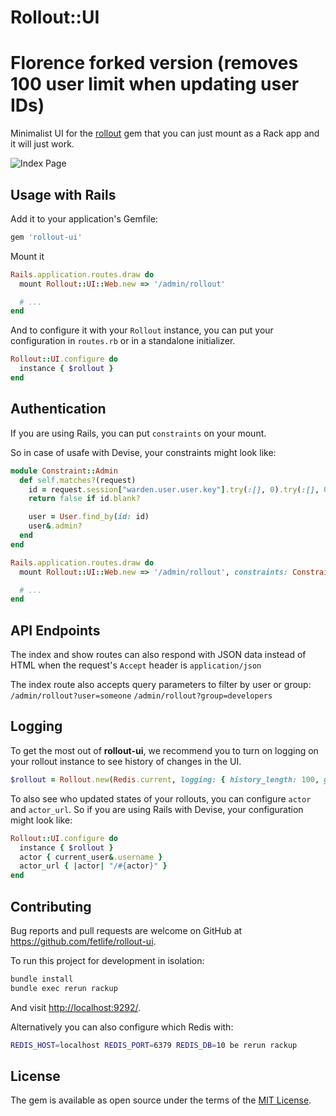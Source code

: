 # Rollout::UI
# Florence forked version (removes 100 user limit when updating user IDs)

Minimalist UI for the [rollout](https://github.com/fetlife/rollout) gem that
you can just mount as a Rack app and it will just work.

![Index Page](./screenshot_index.png)
<!-- ![Feature Page](./screenshot_show.png) -->

## Usage with Rails


Add it to your application's Gemfile:

```ruby
gem 'rollout-ui'
```

Mount it

```ruby
Rails.application.routes.draw do
  mount Rollout::UI::Web.new => '/admin/rollout'

  # ...
end
```

And to configure it with your `Rollout` instance, you can put your configuration
in `routes.rb` or in a standalone initializer.

```ruby
Rollout::UI.configure do
  instance { $rollout }
end
```

## Authentication

If you are using Rails, you can put `constraints` on your mount.

So in case of usafe with Devise, your constraints might look like:

```ruby
module Constraint::Admin
  def self.matches?(request)
    id = request.session["warden.user.user.key"].try(:[], 0).try(:[], 0)
    return false if id.blank?

    user = User.find_by(id: id)
    user&.admin?
  end
end

Rails.application.routes.draw do
  mount Rollout::UI::Web.new => '/admin/rollout', constraints: Constraints::Admin

  # ...
end
```

## API Endpoints

The index and show routes can also respond with JSON data instead of HTML when the request's `Accept` header is
`application/json`

The index route also accepts query parameters to filter by user or group:
`/admin/rollout?user=someone`
`/admin/rollout?group=developers`

## Logging

To get the most out of **rollout-ui**, we recommend you to turn on logging
on your rollout instance to see history of changes in the UI.

```ruby
$rollout = Rollout.new(Redis.current, logging: { history_length: 100, global: true })
```

To also see who updated states of your rollouts, you can configure `actor` and
`actor_url`. So if you are using Rails with Devise, your configuration might
look like:

```ruby
Rollout::UI.configure do
  instance { $rollout }
  actor { current_user&.username }
  actor_url { |actor| "/#{actor}" }
end
```

## Contributing

Bug reports and pull requests are welcome on GitHub at https://github.com/fetlife/rollout-ui.

To run this project for development in isolation:

```sh
bundle install
bundle exec rerun rackup
```

And visit [http://localhost:9292/](http://localhost:9292/).

Alternatively you can also configure which Redis with:

```sh
REDIS_HOST=localhost REDIS_PORT=6379 REDIS_DB=10 be rerun rackup
```

## License

The gem is available as open source under the terms of the [MIT License](https://opensource.org/licenses/MIT).
